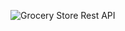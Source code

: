 ![Grocery Store Rest API](https://i.cbc.ca/1.4832071.1537474096!/fileImage/httpImage/image.jpg_gen/derivatives/16x9_780/grocery-cart.jpg)

